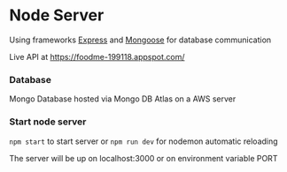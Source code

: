 # Node Server
Using frameworks
[Express](https://expressjs.com/) and
[Mongoose](http://mongoosejs.com/) for database communication


Live API at https://foodme-199118.appspot.com/

### Database
Mongo Database hosted via Mongo DB Atlas on a AWS server


### Start node server
`npm start` to start server or `npm run dev` for nodemon automatic reloading

The server will be up on localhost:3000 or on environment variable PORT

